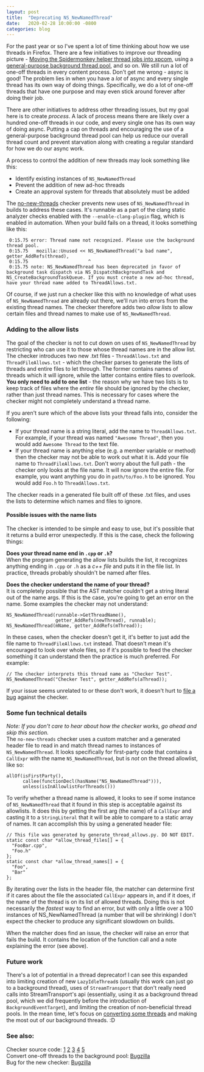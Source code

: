 ```yaml
---
layout: post
title:  "Deprecating NS_NewNamedThread"
date:   2020-02-28 10:00:00 -0800
categories: blog
---
```


For the past year or so I've spent a lot of time thinking about how we use threads in Firefox. There are a few initiatives to improve our threading picture - [Moving the Spidermonkey helper thread jobs into xpcom](https://bugzilla.mozilla.org/show_bug.cgi?id=1501438), using a [general-purpose background thread pool](https://bugzilla.mozilla.org/show_bug.cgi?id=1595241), and so on. We still run a lot of one-off threads in every content process. Don't get me wrong - async is good! The problem lies in when you have a *lot* of async and every single thread has its own way of doing things. Specifically, we do a lot of one-off threads that have one purpose and may even stick around forever after doing their job.

There are other initiatives to address other threading issues, but my goal here is to create *process*. A lack of process means there are likely over a hundred one-off threads in our code, and every single one has its own way of doing async. Putting a cap on threads and encouraging the use of a general-purpose background thread pool can help us reduce our overall thread count and prevent starvation along with creating a regular standard for how we do our async work.

A process to control the addition of new threads may look something like this:

* Identify existing instances of `NS_NewNamedThread`
* Prevent the addition of new ad-hoc threads
* Create an approval system for threads that absolutely must be added

The [no-new-threads](https://bugzilla.mozilla.org/show_bug.cgi?id=1613440) checker prevents new uses of `NS_NewNamedThread` in builds to address these cases. It's runnable as a part of the clang static analyzer checks enabled with the `--enable-clang-plugin` flag, which is enabled in automation. When your build fails on a thread, it looks something like this:

     0:15.75 error: Thread name not recognized. Please use the background thread pool.
     0:15.75   mozilla::Unused << NS_NewNamedThread("a bad name", getter_AddRefs(thread),
     0:15.75                      ^
     0:15.75 note: NS_NewNamedThread has been deprecated in favor of background task dispatch via NS_DispatchBackgroundTask and NS_CreateBackgroundTaskQueue. If you must create a new ad-hoc thread, have your thread name added to ThreadAllows.txt.

Of course, if we just run a checker like this with no knowledge of what uses of `NS_NewNamedThread` are already out there, we'll run into errors from the existing thread names. The checker therefore adds two *allow lists* to allow certain files and thread names to make use of `NS_NewNamedThread`.

### Adding to the allow lists
The goal of the checker is not to cut down on uses of `NS_NewNamedThread` by restricting who can use it to those whose thread names are in the allow list. The checker introduces two new .txt files - `ThreadAllows.txt` and `ThreadFileAllows.txt` - which the checker parses to generate the lists of threads and entire files to let through. The former contains names of threads which it will ignore, while the latter contains entire files to overlook. **You only need to add to one list** - the reason why we have two lists is to keep track of files where the *entire* file should be ignored by the checker, rather than just thread names. This is necessary for cases where the checker might not completely understand a thread name.

If you aren't sure which of the above lists your thread falls into, consider the following:

* If your thread name is a string literal, add the name to `ThreadAllows.txt`. For example, if your thread was named `"Awesome Thread"`, then you would add `Awesome Thread` to the text file.
* If your thread name is anything else (e.g. a member variable or method) then the checker may not be able to work out what it is. Add your file name to `ThreadFileAllows.txt`. Don't worry about the full path - the checker only looks at the file name. It will now ignore the entire file. For example, you want anything you do in `path/to/Foo.h` to be ignored. You would add `Foo.h` to `ThreadAllows.txt`.

The checker reads in a generated file built off of these .txt files, and uses the lists to determine which names and files to ignore.

#### Possible issues with the name lists
The checker is intended to be simple and easy to use, but it's possible that it returns a build error unexpectedly. If this is the case, check the following things:

**Does your thread name end in `.cpp` or `.h`?**  
When the program generating the allow lists builds the list, it recognizes anything ending in `.cpp` or `.h` as a *c++ file* and puts it in the file list. In practice, threads probably shouldn't be named after files.

**Does the checker understand the name of your thread?**  
It is completely possible that the AST matcher couldn't get a string literal out of the name args. If this is the case, you're going to get an error on the name. Some examples the checker may not understand:

    NS_NewNamedThread(runnable->GetThreadName(),
                      getter_AddRefs(newThread), runnable);
    NS_NewNamedThread(mName, getter_AddRefs(mThread));

In these cases, when the checker doesn't get it, it's better to just add the file name to `ThreadFileAllows.txt` instead. That doesn't mean it's encouraged to look over whole files, so if it's possible to feed the checker something it can understand then the practice is much preferred. For example:

    // The checker interprets this thread name as "Checker Test".
    NS_NewNamedThread("Checker Test", getter_AddRefs(aThread));

If your issue seems unrelated to or these don't work, it doesn't hurt to [file a bug](https://bugzilla.mozilla.org/enter_bug.cgi?product=Firefox%20Build%20System&component=Source%20Code%20Analysis) against the checker.

### Some fun technical details
*Note: If you don't care to hear about how the checker works, go ahead and skip this section.*  
The `no-new-threads` checker uses a custom matcher and a generated header file to read in and match thread names to instances of `NS_NewNamedThread`. It looks specifically for first-party code that contains a `CallExpr` with the name `NS_NewNamedThread`, but is *not* on the thread allowlist, like so:

    allOf(isFirstParty(),
          callee(functionDecl(hasName("NS_NewNamedThread"))),
          unless(isInAllowlistForThreads()))

To verify whether a thread name is allowed, it looks to see if some instance of `NS_NewNamedThread` that it found in this step is acceptable against its allowlists. It does this by getting the first arg (the name) of a `CallExpr` and casting it to a `StringLiteral` that it will be able to compare to a static array of names. It can accomplish this by using a generated header file:

    // This file was generated by generate_thread_allows.py. DO NOT EDIT.
    static const char *allow_thread_files[] = {
      "FooBar.cpp",
      "Foo.h"
    };
    static const char *allow_thread_names[] = {
      "Foo",
      "Bar"
    };

By iterating over the lists in the header file, the matcher can determine first if it cares about the file the associated `CallExpr` appears in, and if it does, if the name of the thread is on its list of allowed threads. Doing this is not necessarily the *fastest* way to find an error, but with only a little over a 100 instances of NS_NewNamedThread (a number that will be shrinking) I don't expect the checker to produce any significant slowdown on builds.

When the matcher does find an issue, the checker will raise an error that fails the build. It contains the location of the function call and a note explaining the error (see above).

### Future work
There's a lot of potential in a thread deprecator! I can see this expanded into limiting creation of new `LazyIdleThread`s (usually this work can just go to a background thread), uses of `StreamTransport` that don't really need calls into StreamTransport's api (essentially, using it as a background thread pool, which we did frequently before the introduction of `BackgroundEventTarget`), and limiting the creation of non-beneficial thread pools. In the mean time, let's focus on [converting some threads](https://bugzilla.mozilla.org/show_bug.cgi?id=1595241) and making the most out of our background threads. :D

### See also:
Checker source code: [1](https://hg.mozilla.org/mozilla-central/file/tip/build/clang-plugin/NoNewThreadsChecker.h) [2](https://hg.mozilla.org/mozilla-central/file/tip/build/clang-plugin/NoNewThreadsChecker.cpp) [3](https://hg.mozilla.org/mozilla-central/file/tip/build/clang-plugin/ThreadAllows.py) [4](https://hg.mozilla.org/mozilla-central/file/tip/build/clang-plugin/ThreadAllows.txt) [5](https://hg.mozilla.org/mozilla-central/file/tip/build/clang-plugin/ThreadFileAllows.txt)  
Convert one-off threads to the background pool: [Bugzilla](https://bugzilla.mozilla.org/show_bug.cgi?id=1595241)  
Bug for the new checker: [Bugzilla](https://bugzilla.mozilla.org/show_bug.cgi?id=1613440)
